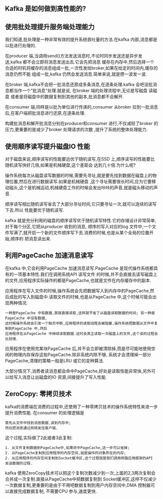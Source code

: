 ## Kafka 是如何做到高性能的?
## 使用批处理提升服务端处理能力
我们知道,批处理是一种非常有效的提升系统吞吐量的方法.在kafka 内部,消息都是以批进行处理的.

在producer 端,当调用send()方法发送消息时,不论时同步发送还是异步发送,kafka 都不会立即将消息发送出去.它会先把消息
缓存在内存中,然后选择一个合适的时机将缓存的消息组成一批,一次性发给broker,如果在给定的时间内,缓存的消息仍然不能
组成一批,kafka 仍然会发送消息.简单来说,就是攒一波发一波.

在broker 端,kafka不会把一批消息还原成多条消息,在逐条处理.kafka 会吧没批消息都当作一个"批消息"处理.就是说,
在broker 端的处理流程中,无论是写磁盘 读磁盘 或者是将磁盘中的数据复制到其他的副本,批消息都不会解开.

在consumer 端,同样是以批为单位进行传递的,consumer 从broker 拉到一批消息后,在客户端把批消息进行还原,在逐条处理.

构建批消息和解开批消息分别在producer和consumer 进行,不仅减轻了broker 的压力,更重要的是减少了broker 处理请求的次数
,提升了系统的整体处理能力.
## 使用顺序读写提升磁盘IO 性能
对于磁盘来说,顺序读写的性能要远优于随机读写,在SSD 上,顺序读写的性能要比随机读写快好几倍,如果是机械硬盘,这个差距会
达到几十倍.为什么呢?

操作系统每次从磁盘读写数据的时候,需要先寻址,就是要先找到数据在磁盘上的物理位置,然后在进行数据读写.如果是机械硬盘
,这个寻址需要很长时间,应为它要移动磁头,这个是机械运动,机械硬盘工作的时候会发出咔咔的声音,就是磁头移动的声音.

顺序读写相比随机读写省去了大部分寻址时间,它只要寻址一次,就可以连续的读写下去.所以 性能要优于随机读写.

kafka 就是充分利用的磁盘的顺序读写优于随机读写特性.它的存储设计非常简单,对于每个分区,它把从producer 收到的消息,
顺序的写入对应的log 文件中,一个文件写满了,就开启一个新的文件顺序写下去.消费的时候,也是从某个全局的位置开始,顺序的
把消息读出来.
## 利用PageCache 加速消息读写
在kafka 中,它会利用PageCache 加速消息读写.PageCache 是现代操作系统都具有的一项基本特性.我们在调用系统API 读写文件
的时候,并不会直接去读写磁盘上的文件,应用程序实际操作的都是PageCache,也就是文件在内存缓存中的副本.

应用程序在写入文件的时候,操作系统会先把数据写入到内存中的PageCache,然后成批的写入到磁盘中.读取文件的时候,也是从PageCache
中,这个时候可能会出现两种情况.

    一种是PageCache 中有数据,那就直接读取,这样就节省了从磁盘读取数据的时间; 另一种是PageCache 中没有数据,
    这时候操作系统会引发一个缺页中断,应用程序的读取线程会被阻塞,操作系统把数据从文件中复制到PageCache 中,然后
    应用程序在从PageCache 中继续读取数据.这时会真正读取一次磁盘上的文件,这个读的过程会比较慢.
    
应用程序在使用完某块PageCache 后,并不会立即被清除掉,而是尽可能地使用空闲的物理内存保存这些PageCache.除非系统内除不够,
系统才会清理掉一部分PageCache,清理的策略一般是LRU 或它的变种算法.

大部分情况下,消费者读消息都会命中PageCache,好处是读取性能非常快,另外可以给写入消息让出磁盘的IO 资源,间接提升了写入性能.

## ZeroCopy: 零拷贝技术
kafka的消费端在消费的过程中,还使用了一种零拷贝技术的操作系统特性来进一步提升消费性能. 在consumer 的处理逻辑是
    
    首先从文件中找到消息数据,读到内存中;
    然后把消息通过网络发往客户端.
这个过程,实际做了2此或者3此复制:
    
    1. 从文件复制数据到PageCache中,如果命中PageCache,这一步可以省掉;
    2. 从PageCache复制到应用程序的内存空间,就是操作的对象所在的内存;
    2. 从应用程序的内存空间复制到Socket缓冲区,这个过程就是我们调用网路应用框架的API 发送数据的过程.
kafka 使用ZeroCopy技术可以把这个复制次数减少到一次,上面的2,3两次复制会合并成一次复制.直接从PageCache中把数据复制到
Socket缓冲区,这样不仅减少一次数据复制,更重要的是由于不用吧数据复制到用户内存空间中,DMA 控制器可以直接完成数据复制,
不需要CPU 参与,速度更快.
   
  
